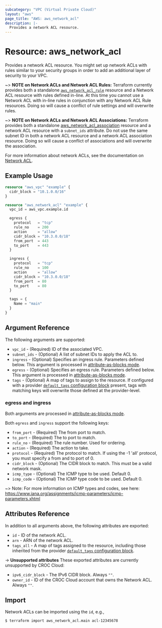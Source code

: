 ```yaml
---
subcategory: "VPC (Virtual Private Cloud)"
layout: "aws"
page_title: "AWS: aws_network_acl"
description: |-
  Provides a network ACL resource.
---
```


# Resource: aws_network_acl

Provides a network ACL resource. You might set up network ACLs with rules similar
to your security groups in order to add an additional layer of security to your VPC.

~> **NOTE on Network ACLs and Network ACL Rules:** Terraform currently
provides both a standalone [`aws_network_acl_rule`][tf-network-acl-rule] resource and a Network ACL resource with rules
defined in-line. At this time you cannot use a Network ACL with in-line rules
in conjunction with any Network ACL Rule resources. Doing so will cause
a conflict of rule settings and will overwrite rules.

~> **NOTE on Network ACLs and Network ACL Associations:** Terraform provides both a standalone [aws_network_acl_association][tf-network-acl-association]
resource and a network ACL resource with a `subnet_ids` attribute. Do not use the same subnet ID in both a network ACL
resource and a network ACL association resource. Doing so will cause a conflict of associations and will overwrite the association.

For more information about network ACLs, see the documentation on [Network ACL][network-acl].

## Example Usage

```terraform
resource "aws_vpc" "example" {
  cidr_block = "10.1.0.0/16"
}

resource "aws_network_acl" "example" {
  vpc_id = aws_vpc.example.id

  egress {
    protocol   = "tcp"
    rule_no    = 200
    action     = "allow"
    cidr_block = "10.3.0.0/18"
    from_port  = 443
    to_port    = 443
  }

  ingress {
    protocol   = "tcp"
    rule_no    = 100
    action     = "allow"
    cidr_block = "10.3.0.0/18"
    from_port  = 80
    to_port    = 80
  }

  tags = {
    Name = "main"
  }
}
```

## Argument Reference

The following arguments are supported:

* `vpc_id` - (Required) ID of the associated VPC.
* `subnet_ids` - (Optional) A list of subnet IDs to apply the ACL to.
* `ingress` - (Optional) Specifies an ingress rule. Parameters defined below.
  This argument is processed in [attribute-as-blocks mode](https://www.terraform.io/docs/configuration/attr-as-blocks.html).
* `egress` - (Optional) Specifies an egress rule. Parameters defined below.
  This argument is processed in [attribute-as-blocks mode](https://www.terraform.io/docs/configuration/attr-as-blocks.html).
* `tags` - (Optional) A map of tags to assign to the resource. If configured with a provider [`default_tags` configuration block][default-tags] present, tags with matching keys will overwrite those defined at the provider-level.

### egress and ingress

Both arguments are processed in [attribute-as-blocks mode](https://www.terraform.io/docs/configuration/attr-as-blocks.html).

Both `egress` and `ingress` support the following keys:

* `from_port` - (Required) The from port to match.
* `to_port` - (Required) The to port to match.
* `rule_no` - (Required) The rule number. Used for ordering.
* `action` - (Required) The action to take.
* `protocol` - (Required) The protocol to match. If using the -1 'all'
protocol, you must specify a from and to port of 0.
* `cidr_block` - (Optional) The CIDR block to match. This must be a
valid network mask.
* `icmp_type` - (Optional) The ICMP type to be used. Default 0.
* `icmp_code` - (Optional) The ICMP type code to be used. Default 0.

~> Note: For more information on ICMP types and codes, see here: https://www.iana.org/assignments/icmp-parameters/icmp-parameters.xhtml

## Attributes Reference

In addition to all arguments above, the following attributes are exported:

* `id` - ID of the network ACL.
* `arn` - ARN of the network ACL.
* `tags_all` - A map of tags assigned to the resource, including those inherited from the provider [`default_tags` configuration block][default-tags].

->  **Unsupported attributes**
These exported attributes are currently unsupported by CROC Cloud:

* `ipv6_cidr_block` - The IPv6 CIDR block. Always `""`.
* `owner_id` - ID of the CROC Cloud account that owns the Network ACL. Always `""`.

## Import

Network ACLs can be imported using the `id`, e.g.,

```
$ terraform import aws_network_acl.main acl-12345678
```

[default-tags]: https://www.terraform.io/docs/providers/aws/index.html#default_tags-configuration-block
[network-acl]: https://docs.cloud.croc.ru/en/services/networks/networkacl.html
[tf-network-acl-association]: network_acl_association.html
[tf-network-acl-rule]: network_acl_rule.html
